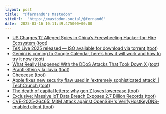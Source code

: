 ```yaml
---
layout: post
title:  "@fernand0's Mastodon"
siteUrl:  "https://mastodon.social/@fernand0"
date:  2025-03-16 10:11:49.475000+00:00
---
```

*  [US Charges 12 Alleged Spies in China’s Freewheeling Hacker-for-Hire Ecosystem ](https://www.wired.com/story/us-charges-12-alleged-spies-in-chinas-freewheeling-hacker-for-hire-ecosystem) ([toot](https://mastodon.social/@fernand0/114171570387163284))
*  [TeX Live 2025 released — ISO available for download via torrent ](https://www.texastim.dev/tex-live-2025-iso-available-via-torrent) ([toot](https://mastodon.social/@fernand0/114171326907715147))
*  [Gemini is coming to Google Calendar, here’s how it will work and how to try it now ](https://www.techradar.com/computing/artificial-intelligence/gemini-is-coming-to-google-calendar-heres-how-it-will-work-and-how-to-try-it-no) ([toot](https://mastodon.social/@fernand0/114169776417075934))
*  [What Really Happened With the DDoS Attacks That Took Down X ](https://www.wired.com/story/x-ddos-attack-march-2025) ([toot](https://mastodon.social/@fernand0/114167946623493222))
*  [Prantl-Stein y la lluvia ](https://www.flickr.com/photos/fernand0/54373852277) ([toot](https://mastodon.social/@fernand0/114167881224263718))
*  [Cheeeese ](https://avecesunafoto.wordpress.com/2025/03/15/cheeeese) ([toot](https://mastodon.social/@fernand0/114167816180580508))
*  [Apple fixes new security flaw used in 'extremely sophisticated attack' \| TechCrunch ](https://techcrunch.com/2025/03/11/apple-fixes-new-security-flaw-used-in-extremely-sophisticated-attack) ([toot](https://mastodon.social/@fernand0/114167676890144008))
*  [The death of capital letters: why gen Z loves lowercase ](https://www.theguardian.com/society/2025/feb/18/death-of-capital-letters-why-gen-z-loves-lowercas) ([toot](https://mastodon.social/@fernand0/114167450936228517))
*  [Exclusive: Massive IoT Data Breach Exposes 2.7 Billion Records ](https://www.infosecurity-magazine.com/news/iot-data-breach-exposes-27-billion) ([toot](https://mastodon.social/@fernand0/114167224982896218))
*  [CVE-2025-26465: MitM attack against OpenSSH&#39;s VerifyHostKeyDNS-enabled client   ](https://www.qualys.com/2025/02/18/openssh-mitm-dos.txt) ([toot](https://mastodon.social/@fernand0/114166351821744481))

